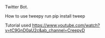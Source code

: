 Twitter Bot.

How to use tweepy
run pip install tweep

Tutorial used
https://www.youtube.com/watch?v=tC9GnD0aU2c&ab_channel=CreepyD
